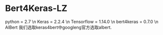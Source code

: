 # Bert4Keras-LZ


python = 2.7 \n
Keras = 2.2.4 \n
Tensorflow = 1.14.0 \n
bert4keras = 0.7.0 \n
AlBert 我们选取keras4bert中googleng官方选取albert.
